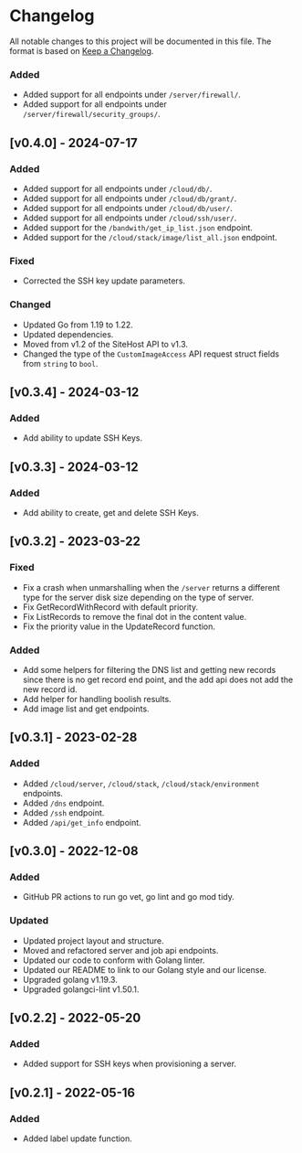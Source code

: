 # Changelog
All notable changes to this project will be documented in this file. The format is based on [Keep a Changelog](https://keepachangelog.com/en/1.0.0/).

### Added
- Added support for all endpoints under `/server/firewall/`.
- Added support for all endpoints under `/server/firewall/security_groups/`.

## [v0.4.0] - 2024-07-17
### Added
- Added support for all endpoints under `/cloud/db/`.
- Added support for all endpoints under `/cloud/db/grant/`.
- Added support for all endpoints under `/cloud/db/user/`.
- Added support for all endpoints under `/cloud/ssh/user/`.
- Added support for the `/bandwith/get_ip_list.json` endpoint.
- Added support for the `/cloud/stack/image/list_all.json` endpoint.

### Fixed
- Corrected the SSH key update parameters.

### Changed
- Updated Go from 1.19 to 1.22.
- Updated dependencies.
- Moved from v1.2 of the SiteHost API to v1.3.
- Changed the type of the `CustomImageAccess` API request struct fields from
  `string` to `bool`.

## [v0.3.4] - 2024-03-12
### Added
- Add ability to update SSH Keys.

## [v0.3.3] - 2024-03-12
### Added
- Add ability to create, get and delete SSH Keys.

## [v0.3.2] - 2023-03-22
### Fixed
- Fix a crash when unmarshalling when the `/server` returns a different type for the server disk size depending on the type of server.
- Fix GetRecordWithRecord with default priority.
- Fix ListRecords to remove the final dot in the content value.
- Fix the priority value in the UpdateRecord function.

### Added
- Add some helpers for filtering the DNS list and getting new records since there is no get record end point, and the add api does not add the new record id.
- Add helper for handling boolish results.
- Add image list and get endpoints.

## [v0.3.1] - 2023-02-28
### Added
- Added `/cloud/server`, `/cloud/stack`, `/cloud/stack/environment` endpoints.
- Added `/dns` endpoint.
- Added `/ssh` endpoint.
- Added `/api/get_info` endpoint.

## [v0.3.0] - 2022-12-08
### Added
- GitHub PR actions to run go vet, go lint and go mod tidy.

### Updated
- Updated project layout and structure.
- Moved and refactored server and job api endpoints.
- Updated our code to conform with Golang linter.
- Updated our README to link to our Golang style and our license.
- Upgraded golang v1.19.3.
- Upgraded golangci-lint v1.50.1.

## [v0.2.2] - 2022-05-20
### Added
- Added support for SSH keys when provisioning a server.

## [v0.2.1] - 2022-05-16
### Added
- Added label update function.
